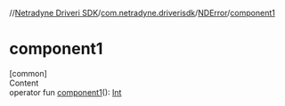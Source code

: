 //[Netradyne Driveri SDK](../../index.md)/[com.netradyne.driverisdk](../index.md)/[NDError](index.md)/[component1](component1.md)



# component1  
[common]  
Content  
operator fun [component1](component1.md)(): [Int](https://kotlinlang.org/api/latest/jvm/stdlib/kotlin/-int/index.html)  



